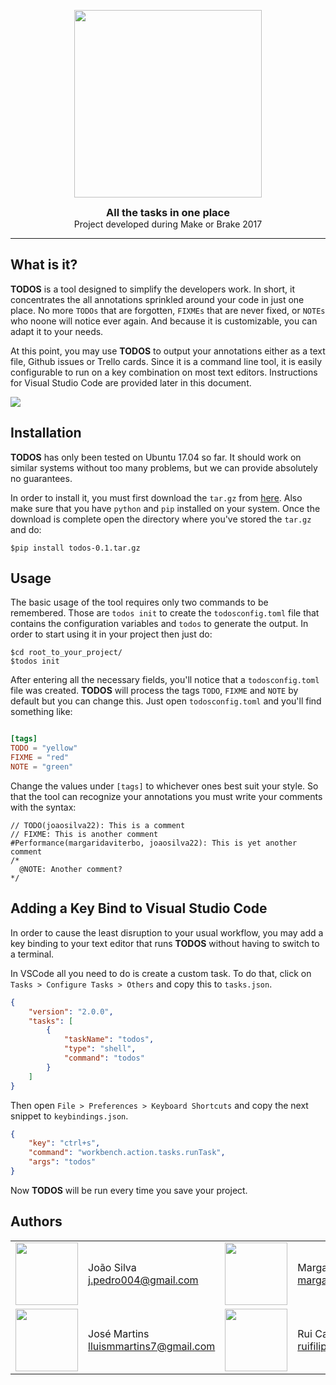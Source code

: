 <p align="center">
  <img src="https://github.com/portosummerofcode/break/blob/master/logo.png" width="300">
</p>

<h3 align="center" style="margin: 0 auto">All the tasks in one place<!-- Serve Confidently --></h3>
<p align="center" style="margin: 0 auto">Project developed during Make or Brake 2017</p>

---

## What is it?
**TODOS** is a tool designed to simplify the developers work. In short, it concentrates the all annotations sprinkled around your code in just one place. No more `TODOs` that are forgotten, `FIXMEs` that are never fixed, or `NOTEs` who noone will notice ever again. And because it is customizable, you can adapt it to your needs.

At this point, you may use **TODOS** to output your annotations either as a text file, Github issues or Trello cards. Since it is a command line tool, it is easily configurable to run on a key combination on most text editors. Instructions for Visual Studio Code are provided later in this document.

![](https://github.com/portosummerofcode/break/blob/4b7b51be8eaf21c79aede0f1a902e1e8c015fa91/example.png?raw=true)

## Installation

**TODOS** has only been tested on Ubuntu 17.04 so far. It should work on similar systems without too many problems, but we can provide absolutely no guarantees.

In order to install it, you must first download the `tar.gz` from [here](https://github.com/portosummerofcode/break/raw/master/dist/todos-0.2.tar.gz). Also make sure that you have `python` and `pip` installed on your system. Once the download is complete open the directory where you've stored the `tar.gz` and do:

```
$pip install todos-0.1.tar.gz
```

## Usage

The basic usage of the tool requires only two commands to be remembered. Those are `todos init` to create the `todosconfig.toml` file that contains the configuration variables and `todos` to generate the output. In order to start using it in your project then just do:

```
$cd root_to_your_project/
$todos init
```

After entering all the necessary fields, you'll notice that a `todosconfig.toml` file was created. **TODOS** will process the tags `TODO`, `FIXME` and `NOTE` by default but you can change this. Just open `todosconfig.toml` and you'll find something like:

``` toml

[tags]
TODO = "yellow"
FIXME = "red"
NOTE = "green"

```

Change the values under `[tags]` to whichever ones best suit your style. So that the tool can recognize your annotations you must write your comments with the syntax:

```
// TODO(joaosilva22): This is a comment
// FIXME: This is another comment
#Performance(margaridaviterbo, joaosilva22): This is yet another comment
/* 
  @NOTE: Another comment? 
*/
```

## Adding a Key Bind to Visual Studio Code

In order to cause the least disruption to your usual workflow, you may add a key binding to your text editor that runs **TODOS** without having to switch to a terminal.

In VSCode all you need to do is create a custom task. To do that, click on `Tasks > Configure Tasks > Others` and copy this to `tasks.json`.

``` json
{
    "version": "2.0.0",
    "tasks": [
        {
            "taskName": "todos",
            "type": "shell",
            "command": "todos"
        }
    ]
}
```

Then open `File > Preferences > Keyboard Shortcuts` and copy the next snippet to `keybindings.json`.

``` json
{
    "key": "ctrl+s",
    "command": "workbench.action.tasks.runTask",
    "args": "todos"
}
```

Now **TODOS** will be run every time you save your project.

## Authors

<table rules=none>
  <tr>
    <td>
      <img src="https://avatars1.githubusercontent.com/u/15276733?v=4&s=400" width="100">
    </td>
    <td>
      João Silva<br />
      <a href="mailto:kontakt@wojtekmaj.pl">j.pedro004@gmail.com</a><br />
    </td>
    <td>
      <img src="https://avatars0.githubusercontent.com/u/17434192?v=4&s=400" width="100">
    </td>
    <td>
      Margarida Viterbo<br />
      <a href="mailto:kontakt@wojtekmaj.pl">margaridaviterbo@hotmail.com</a><br />
    </td>
  </tr>
  <tr>
    <td>
      <img src="https://avatars3.githubusercontent.com/u/12536106?v=4&s=400" width="100">
    </td>
    <td>
      José Martins<br />
      <a href="mailto:kontakt@wojtekmaj.pl">lluismmartins7@gmail.com</a><br />
    </td>
    <td>
      <img src="https://avatars0.githubusercontent.com/u/10251899?v=4&s=400" width="100">
    </td>
    <td>
      Rui Carvalho<br />
      <a href="mailto:kontakt@wojtekmaj.pl">ruifilipecostacarvalho80@gmail.com</a><br />
    </td>
  </tr>
</table>


 
